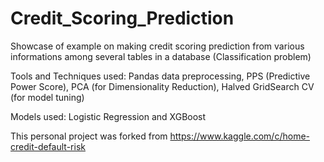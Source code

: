 # Credit_Scoring_Prediction

Showcase of example on making credit scoring prediction from various informations among several tables in a database (Classification problem)

Tools and Techniques used: Pandas data preprocessing, PPS (Predictive Power Score), PCA (for Dimensionality Reduction), Halved GridSearch CV (for model tuning)

Models used: Logistic Regression and XGBoost

This personal project was forked from https://www.kaggle.com/c/home-credit-default-risk
